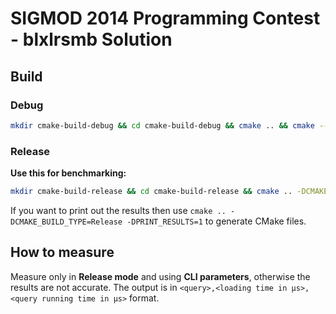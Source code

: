 # SIGMOD 2014 Programming Contest - blxlrsmb Solution

## Build

### Debug

```bash
mkdir cmake-build-debug && cd cmake-build-debug && cmake .. && cmake --build . --parallel
```

### Release

**Use this for benchmarking:**

```bash
mkdir cmake-build-release && cd cmake-build-release && cmake .. -DCMAKE_BUILD_TYPE=Release && cmake --build . --parallel
```

If you want to print out the results then use `cmake .. -DCMAKE_BUILD_TYPE=Release -DPRINT_RESULTS=1` to generate CMake files.

## How to measure
Measure only in **Release mode** and using **CLI parameters**, otherwise the results are not accurate. The output is in `<query>,<loading time in μs>,<query running time in μs>` format.
